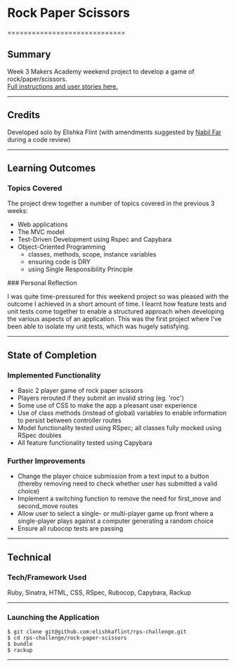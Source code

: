 # Rock Paper Scissors

=============================

## Summary

Week 3 Makers Academy weekend project to develop a game of rock/paper/scissors.</br>
[Full instructions and user stories here.](https://github.com/makersacademy/rps-challenge/blob/master/README.md)
___

## Credits

Developed solo by Elishka Flint (with amendments suggested by [Nabil Far](https://github.com/bilfar) during a code review)
___

## Learning Outcomes

### Topics Covered

The project drew together a number of topics covered in the previous 3 weeks:
* Web applications
* The MVC model
* Test-Driven Development using Rspec and Capybara
* Object-Oriented Programming
  - classes, methods, scope, instance variables
  - ensuring code is DRY
  - using Single Responsibility Principle

### Personal Reflection

I was quite time-pressured for this weekend project so was pleased with the outcome I achieved in a short amount of time.
I learnt how feature tests and unit tests come together to enable a structured approach when developing the various aspects of an application.
This was the first project where I've been able to isolate my unit tests, which was hugely satisfying.
___

## State of Completion

### Implemented Functionality

* Basic 2 player game of rock paper scissors
* Players rerouted if they submit an invalid string (eg. 'roc')
* Some use of CSS to make the app a pleasant user experience
* Use of class methods (instead of global) variables to enable information to persist between controller routes
* Model functionality tested using RSpec; all classes fully mocked using RSpec doubles
* All feature functionality tested using Capybara

### Further Improvements

* Change the player choice submission from a text input to a button (thereby removing need to check whether user has submitted a valid choice)
* Implement a switching function to remove the need for first_move and second_move routes
* Allow user to select a single- or multi-player game up front where a single-player plays against a computer generating a random choice
* Ensure all rubocop tests are passing
___

## Technical

### Tech/Framework Used

Ruby, Sinatra, HTML, CSS, RSpec, Rubocop, Capybara, Rackup
____

### Launching the Application

```
$ git clone git@github.com:elishkaflint/rps-challenge.git
$ cd rps-challenge/rock-paper-scissors
$ bundle
$ rackup
```
____
